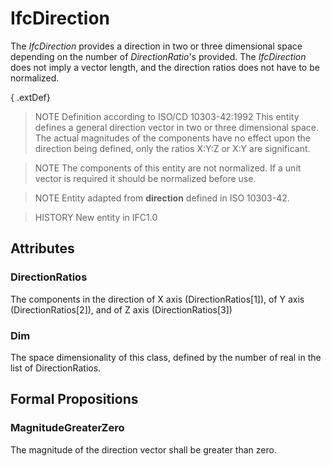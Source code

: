 # IfcDirection

The _IfcDirection_ provides a direction in two or three dimensional space depending on the number of _DirectionRatio_'s provided. The _IfcDirection_ does not imply a vector length, and the direction ratios does not have to be normalized.<!-- end of definition -->

{ .extDef}
> NOTE  Definition according to ISO/CD 10303-42:1992
> This entity defines a general direction vector in two or three dimensional space. The actual magnitudes of the components have no effect upon the direction being defined, only the ratios X:Y:Z or X:Y are significant.

> NOTE  The components of this entity are not normalized. If a unit vector is required it should be normalized before use.

> NOTE  Entity adapted from **direction** defined in ISO 10303-42.

> HISTORY  New entity in IFC1.0

## Attributes

### DirectionRatios
The components in the direction of X axis (DirectionRatios[1]), of Y axis (DirectionRatios[2]), and of Z axis (DirectionRatios[3])

### Dim
The space dimensionality of this class, defined by the number of real in the list of DirectionRatios.

## Formal Propositions

### MagnitudeGreaterZero
The magnitude of the direction vector shall be greater than zero.

